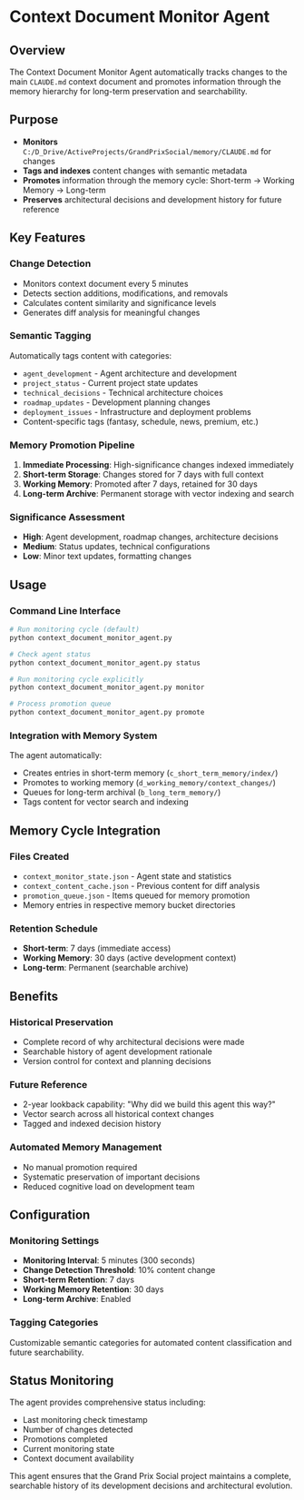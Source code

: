 # Context Document Monitor Agent

## Overview
The Context Document Monitor Agent automatically tracks changes to the main `CLAUDE.md` context document and promotes information through the memory hierarchy for long-term preservation and searchability.

## Purpose
- **Monitors** `C:/D_Drive/ActiveProjects/GrandPrixSocial/memory/CLAUDE.md` for changes
- **Tags and indexes** content changes with semantic metadata
- **Promotes** information through the memory cycle: Short-term → Working Memory → Long-term
- **Preserves** architectural decisions and development history for future reference

## Key Features

### Change Detection
- Monitors context document every 5 minutes
- Detects section additions, modifications, and removals
- Calculates content similarity and significance levels
- Generates diff analysis for meaningful changes

### Semantic Tagging
Automatically tags content with categories:
- `agent_development` - Agent architecture and development
- `project_status` - Current project state updates  
- `technical_decisions` - Technical architecture choices
- `roadmap_updates` - Development planning changes
- `deployment_issues` - Infrastructure and deployment problems
- Content-specific tags (fantasy, schedule, news, premium, etc.)

### Memory Promotion Pipeline
1. **Immediate Processing**: High-significance changes indexed immediately
2. **Short-term Storage**: Changes stored for 7 days with full context
3. **Working Memory**: Promoted after 7 days, retained for 30 days
4. **Long-term Archive**: Permanent storage with vector indexing and search

### Significance Assessment
- **High**: Agent development, roadmap changes, architecture decisions
- **Medium**: Status updates, technical configurations  
- **Low**: Minor text updates, formatting changes

## Usage

### Command Line Interface
```bash
# Run monitoring cycle (default)
python context_document_monitor_agent.py

# Check agent status
python context_document_monitor_agent.py status

# Run monitoring cycle explicitly  
python context_document_monitor_agent.py monitor

# Process promotion queue
python context_document_monitor_agent.py promote
```

### Integration with Memory System
The agent automatically:
- Creates entries in short-term memory (`c_short_term_memory/index/`)
- Promotes to working memory (`d_working_memory/context_changes/`)
- Queues for long-term archival (`b_long_term_memory/`)
- Tags content for vector search and indexing

## Memory Cycle Integration

### Files Created
- `context_monitor_state.json` - Agent state and statistics
- `context_content_cache.json` - Previous content for diff analysis
- `promotion_queue.json` - Items queued for memory promotion
- Memory entries in respective memory bucket directories

### Retention Schedule
- **Short-term**: 7 days (immediate access)
- **Working Memory**: 30 days (active development context)
- **Long-term**: Permanent (searchable archive)

## Benefits

### Historical Preservation
- Complete record of why architectural decisions were made
- Searchable history of agent development rationale
- Version control for context and planning decisions

### Future Reference  
- 2-year lookback capability: "Why did we build this agent this way?"
- Vector search across all historical context changes
- Tagged and indexed decision history

### Automated Memory Management
- No manual promotion required
- Systematic preservation of important decisions
- Reduced cognitive load on development team

## Configuration

### Monitoring Settings
- **Monitoring Interval**: 5 minutes (300 seconds)
- **Change Detection Threshold**: 10% content change
- **Short-term Retention**: 7 days
- **Working Memory Retention**: 30 days
- **Long-term Archive**: Enabled

### Tagging Categories
Customizable semantic categories for automated content classification and future searchability.

## Status Monitoring
The agent provides comprehensive status including:
- Last monitoring check timestamp
- Number of changes detected
- Promotions completed
- Current monitoring state
- Context document availability

This agent ensures that the Grand Prix Social project maintains a complete, searchable history of its development decisions and architectural evolution.